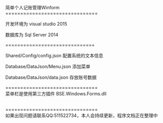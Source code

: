 简单个人记账管理Winform<br/>
===============================<br/>

开发环境为 visual studio 2015<br/>

数据库为 Sql Server 2014<br/>

==============================<br/>

Shared/Config/config.json 配置系统的文本信息<br/>

Database/DataJson/Menu.json 添加菜单<br/>

Database/DataJson/data.json 存放账号数据<br/>

===============================<br/>
菜单栏是使用第三方插件 BSE.Windows.Forms.dll <br/>


<br/>===============================<br/>
如果出现问题请联系QQ:511522734，本人会持续更新，程序文档正在整理中
